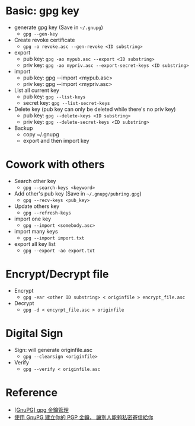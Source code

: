# Basic: gpg key

* generate gpg key (Save in `~/.gnupg`)
  - `gpg --gen-key`
* Create revoke certificate
  - `gpg -o revoke.asc --gen-revoke <ID substring>`
* export
  - pub key: `gpg -ao mypub.asc --export <ID substring>`
  - priv key: `gpg -ao mypriv.asc --export-secret-keys <ID substring>`
* import
  - pub key: gpg --import <mypub.asc>
  - priv key: gpg --import <mypriv.asc>
* List all current key
  - pub key: `gpg --list-keys`
  - secret key: `gpg --list-secret-keys`
* Delete key (pub key can only be deleted while there's no priv key)
  - pub key: `gpg --delete-keys <ID substring>`
  - priv key: `gpg --delete-secret-keys <ID substring>`
* Backup
  - copy ~/.gnupg
  - export and then import key

# Cowork with others

* Search other key
  - `gpg --search-keys <keyword>`
* Add other's pub key (Save in `~/.gnupg/pubring.gpg`)
  - `gpg --recv-keys <pub_key>`
* Update others key
  - `gpg --refresh-keys`
* import one key
  - `gpg --import <somebody.asc>`
* import many keys
  - `gpg --import import.txt`
* export all key list
  - `gpg --export -ao export.txt`

# Encrypt/Decrypt file

* Encrypt
  - `gpg -ear <other ID substring> < originfile > encrypt_file.asc`
* Decrypt
  - `gpg -d < encyrpt_file.asc > originfile`

# Digital Sign

* Sign: will generate originfile.asc
  - `gpg --clearsign <originfile>`
* Verify
  - `gpg --verify < originfile.asc`

# Reference

* [[GnuPG] gpg 金鑰管理](http://pre.tir.tw/008/blog/output/gnupg-gpg-jin-yao-guan-li.html)
* [使用 GnuPG 建立你的 PGP 金鑰， 讓別人能夠私密寄信給你](https://newtoypia.blogspot.com/2013/12/gnupg-pgp.html)
